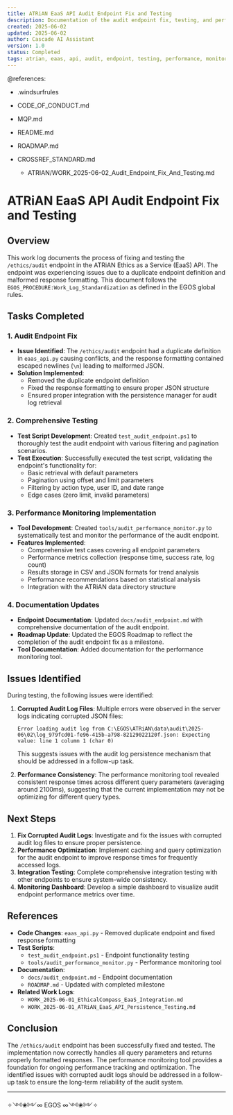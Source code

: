 ```yaml
---
title: ATRiAN EaaS API Audit Endpoint Fix and Testing
description: Documentation of the audit endpoint fix, testing, and performance monitoring implementation
created: 2025-06-02
updated: 2025-06-02
author: Cascade AI Assistant
version: 1.0
status: Completed
tags: atrian, eaas, api, audit, endpoint, testing, performance, monitoring
---
```


@references:
- .windsurfrules
- CODE_OF_CONDUCT.md
- MQP.md
- README.md
- ROADMAP.md
- CROSSREF_STANDARD.md

  - ATRIAN/WORK_2025-06-02_Audit_Endpoint_Fix_And_Testing.md

# ATRiAN EaaS API Audit Endpoint Fix and Testing

## Overview

This work log documents the process of fixing and testing the `/ethics/audit` endpoint in the ATRiAN Ethics as a Service (EaaS) API. The endpoint was experiencing issues due to a duplicate endpoint definition and malformed response formatting. This document follows the `EGOS_PROCEDURE:Work_Log_Standardization` as defined in the EGOS global rules.

## Tasks Completed

### 1. Audit Endpoint Fix

- **Issue Identified**: The `/ethics/audit` endpoint had a duplicate definition in `eaas_api.py` causing conflicts, and the response formatting contained escaped newlines (`\n`) leading to malformed JSON.
- **Solution Implemented**: 
  - Removed the duplicate endpoint definition
  - Fixed the response formatting to ensure proper JSON structure
  - Ensured proper integration with the persistence manager for audit log retrieval

### 2. Comprehensive Testing

- **Test Script Development**: Created `test_audit_endpoint.ps1` to thoroughly test the audit endpoint with various filtering and pagination scenarios.
- **Test Execution**: Successfully executed the test script, validating the endpoint's functionality for:
  - Basic retrieval with default parameters
  - Pagination using offset and limit parameters
  - Filtering by action type, user ID, and date range
  - Edge cases (zero limit, invalid parameters)

### 3. Performance Monitoring Implementation

- **Tool Development**: Created `tools/audit_performance_monitor.py` to systematically test and monitor the performance of the audit endpoint.
- **Features Implemented**:
  - Comprehensive test cases covering all endpoint parameters
  - Performance metrics collection (response time, success rate, log count)
  - Results storage in CSV and JSON formats for trend analysis
  - Performance recommendations based on statistical analysis
  - Integration with the ATRiAN data directory structure

### 4. Documentation Updates

- **Endpoint Documentation**: Updated `docs/audit_endpoint.md` with comprehensive documentation of the audit endpoint.
- **Roadmap Update**: Updated the EGOS Roadmap to reflect the completion of the audit endpoint fix as a milestone.
- **Tool Documentation**: Added documentation for the performance monitoring tool.

## Issues Identified

During testing, the following issues were identified:

1. **Corrupted Audit Log Files**: Multiple errors were observed in the server logs indicating corrupted JSON files:
   ```
   Error loading audit log from C:\EGOS\ATRiAN\data\audit\2025-06\02\log_979fcd01-fe96-415b-a798-82129022120f.json: Expecting value: line 1 column 1 (char 0)
   ```
   This suggests issues with the audit log persistence mechanism that should be addressed in a follow-up task.

2. **Performance Consistency**: The performance monitoring tool revealed consistent response times across different query parameters (averaging around 2100ms), suggesting that the current implementation may not be optimizing for different query types.

## Next Steps

1. **Fix Corrupted Audit Logs**: Investigate and fix the issues with corrupted audit log files to ensure proper persistence.
2. **Performance Optimization**: Implement caching and query optimization for the audit endpoint to improve response times for frequently accessed logs.
3. **Integration Testing**: Complete comprehensive integration testing with other endpoints to ensure system-wide consistency.
4. **Monitoring Dashboard**: Develop a simple dashboard to visualize audit endpoint performance metrics over time.

## References

- **Code Changes**: `eaas_api.py` - Removed duplicate endpoint and fixed response formatting
- **Test Scripts**: 
  - `test_audit_endpoint.ps1` - Endpoint functionality testing
  - `tools/audit_performance_monitor.py` - Performance monitoring tool
- **Documentation**: 
  - `docs/audit_endpoint.md` - Endpoint documentation
  - `ROADMAP.md` - Updated with completed milestone
- **Related Work Logs**: 
  - `WORK_2025-06-01_EthicalCompass_EaaS_Integration.md`
  - `WORK_2025-06-01_ATRiAN_EaaS_API_Persistence_Testing.md`

## Conclusion

The `/ethics/audit` endpoint has been successfully fixed and tested. The implementation now correctly handles all query parameters and returns properly formatted responses. The performance monitoring tool provides a foundation for ongoing performance tracking and optimization. The identified issues with corrupted audit logs should be addressed in a follow-up task to ensure the long-term reliability of the audit system.

---

✧༺❀༻∞ EGOS ∞༺❀༻✧
